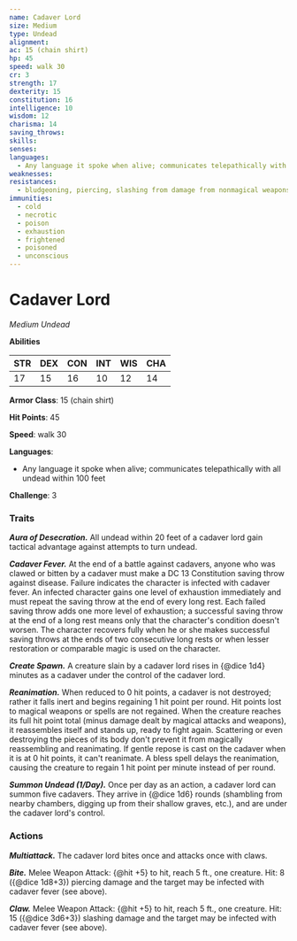 ```yaml
---
name: Cadaver Lord
size: Medium
type: Undead
alignment: 
ac: 15 (chain shirt)
hp: 45
speed: walk 30
cr: 3
strength: 17
dexterity: 15
constitution: 16
intelligence: 10
wisdom: 12
charisma: 14
saving_throws:
skills:
senses: 
languages:
  - Any language it spoke when alive; communicates telepathically with all undead within 100 feet
weaknesses:
resistances:
  - bludgeoning, piercing, slashing from damage from nonmagical weapons
immunities:
  - cold
  - necrotic
  - poison
  - exhaustion
  - frightened
  - poisoned
  - unconscious
---
```


# Cadaver Lord

*Medium Undead*

**Abilities**

| STR | DEX | CON | INT | WIS | CHA |
| --- | --- | --- | --- | --- | --- |
| 17 | 15 | 16 | 10 | 12 | 14 |

**Armor Class**: 15 (chain shirt)

**Hit Points**: 45

**Speed**: walk 30

**Languages**:
  - Any language it spoke when alive; communicates telepathically with all undead within 100 feet

**Challenge**: 3

### Traits
***Aura of Desecration.*** All undead within 20 feet of a cadaver lord gain tactical advantage against attempts to turn undead.

***Cadaver Fever.*** At the end of a battle against cadavers, anyone who was clawed or bitten by a cadaver must make a DC 13 Constitution saving throw against disease. Failure indicates the character is infected with cadaver fever. An infected character gains one level of exhaustion immediately and must repeat the saving throw at the end of every long rest. Each failed saving throw adds one more level of exhaustion; a successful saving throw at the end of a long rest means only that the character's condition doesn't worsen. The character recovers fully when he or she makes successful saving throws at the ends of two consecutive long rests or when lesser restoration or comparable magic is used on the character.

***Create Spawn.*** A creature slain by a cadaver lord rises in {@dice 1d4} minutes as a cadaver under the control of the cadaver lord.

***Reanimation.*** When reduced to 0 hit points, a cadaver is not destroyed; rather it falls inert and begins regaining 1 hit point per round. Hit points lost to magical weapons or spells are not regained. When the creature reaches its full hit point total (minus damage dealt by magical attacks and weapons), it reassembles itself and stands up, ready to fight again. Scattering or even destroying the pieces of its body don't prevent it from magically reassembling and reanimating. If gentle repose is cast on the cadaver when it is at 0 hit points, it can't reanimate. A bless spell delays the reanimation, causing the creature to regain 1 hit point per minute instead of per round.

***Summon Undead (1/Day).*** Once per day as an action, a cadaver lord can summon five cadavers. They arrive in {@dice 1d6} rounds (shambling from nearby chambers, digging up from their shallow graves, etc.), and are under the cadaver lord's control.

### Actions
***Multiattack.*** The cadaver lord bites once and attacks once with claws.

***Bite.*** Melee Weapon Attack: {@hit +5} to hit, reach 5 ft., one creature. Hit: 8 ({@dice 1d8+3}) piercing damage and the target may be infected with cadaver fever (see above).

***Claw.*** Melee Weapon Attack: {@hit +5} to hit, reach 5 ft., one creature. Hit: 15 ({@dice 3d6+3}) slashing damage and the target may be infected with cadaver fever (see above).

